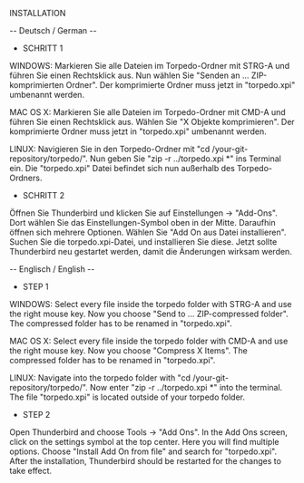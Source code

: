 INSTALLATION


-- 			Deutsch / German 		--

- SCHRITT 1 

WINDOWS: 
Markieren Sie alle Dateien im Torpedo-Ordner mit STRG-A und führen Sie einen Rechtsklick aus. Nun wählen Sie "Senden an ... ZIP-komprimierten Ordner". Der komprimierte Ordner muss jetzt in "torpedo.xpi" umbenannt werden.

MAC OS X: 
Markieren Sie alle Dateien im Torpedo-Ordner mit CMD-A und führen Sie einen Rechtsklick aus. Wählen Sie "X Objekte komprimieren". Der komprimierte Ordner muss jetzt in "torpedo.xpi" umbenannt werden.

LINUX: 
Navigieren Sie in den Torpedo-Ordner mit "cd /your-git-repository/torpedo/". Nun geben Sie "zip -r ../torpedo.xpi *" ins Terminal ein. Die "torpedo.xpi" Datei befindet sich nun außerhalb des Torpedo-Ordners.


- SCHRITT 2 

Öffnen Sie Thunderbird und klicken Sie auf Einstellungen -> "Add-Ons". Dort wählen Sie das Einstellungen-Symbol oben in der Mitte. Daraufhin öffnen sich mehrere Optionen. Wählen Sie "Add On aus Datei installieren". Suchen Sie die torpedo.xpi-Datei, und installieren Sie diese. Jetzt sollte Thunderbird neu gestartet werden, damit die Änderungen wirksam werden. 



-- 			 Englisch / English 		--

- STEP 1 

WINDOWS: 
Select every file inside the torpedo folder with STRG-A and use the right mouse key. Now you choose "Send to ... ZIP-compressed folder". The compressed folder has to be renamed in "torpedo.xpi".

MAC OS X: 
Select every file inside the torpedo folder with CMD-A and use the right mouse key. Now you choose "Compress X Items". The compressed folder has to be renamed in "torpedo.xpi".

LINUX: 
Navigate into the torpedo folder with "cd /your-git-repository/torpedo/". Now enter "zip -r ../torpedo.xpi *" into the terminal. The file "torpedo.xpi" is located outside of your torpedo folder.


- STEP 2 

Open Thunderbird and choose Tools -> "Add Ons". In the Add Ons screen, click on the settings symbol at the top center. Here you will find multiple options. Choose "Install Add On from file" and search for "torpedo.xpi". After the installation, Thunderbird should be restarted for the changes to take effect.